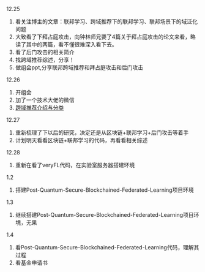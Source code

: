 12.25
1. 看关注博主的文章：联邦学习、跨域推荐下的联邦学习、联邦场景下的域泛化问题
2. 大致看了下拜占庭攻击，向钟林师兄要了4篇关于拜占庭攻击的论文来看，略读了其中的两篇，看不懂很难深入看下去。
3. 看了后门攻击的相关简介
3. 找跨域推荐综述，分享！
4. 做组会ppt,分享联邦跨域推荐和拜占庭攻击和后门攻击

12.26
1. 开组会
2. 加了一个技术大佬的微信
3. [跨域推荐介绍与分类](https://mp.weixin.qq.com/s/ZWbFg-mPEukbdp4Ccn9hlQ#)

12.27
1. 重新梳理了下以后的研究，决定还是从区块链+联邦学习+后门攻击等着手
2. 计划明天看看区块链+联邦学习的代码，再看看相关综述

12.28
1. 重新在看了veryFL代码，在实验室服务器搭建环境

1.2
1. 搭建Post-Quantum-Secure-Blockchained-Federated-Learning项目环境

1.3
1. 继续搭建Post-Quantum-Secure-Blockchained-Federated-Learning项目环境，无果

1.4
1. 看Post-Quantum-Secure-Blockchained-Federated-Learning代码，理解其过程
2. 看基金申请书
